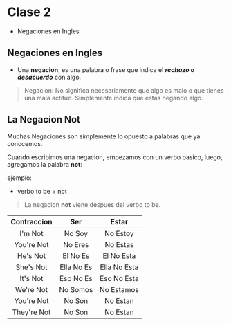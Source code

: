 # Clase 2

- Negaciones en Ingles

## Negaciones en Ingles

- Una **negacion**, es una palabra o frase que indica el ***rechazo o desacuerdo*** con algo.

> Negacion: No significa necesariamente que algo es malo o que tienes una mala actitud. Simplemente indica que estas negando algo.

## La Negacion Not

Muchas Negaciones son simplemente lo opuesto a palabras que ya conocemos.

Cuando escribimos una negacion, empezamos con un verbo basico, luego, agregamos la palabra **not**:

ejemplo:

- verbo to be + not

> La negacion **not** viene despues del verbo to be.

| Contraccion | Ser            | Estar               |
| :---------: | :------------: | :-----------------: |
| I'm Not     | No Soy         | No Estoy            |
| You're Not  | No Eres        | No Estas            |
| He's Not    | El No Es       | El No Esta          |
| She's Not   | Ella No Es     | Ella No Esta        |
| It's Not    | Eso No Es      | Eso No Esta         |
| We're Not   | No Somos       | No Estamos          |
| You're Not  | No Son         | No Estan            |
| They're Not | No Son         | No Estan            |

